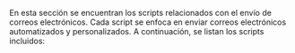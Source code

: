En esta sección se encuentran los scripts relacionados con el envío de correos electrónicos. Cada script se enfoca en enviar correos electrónicos automatizados y personalizados. A continuación, se listan los scripts incluidos:

